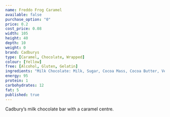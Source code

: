 ```yaml
---
name: Freddo Frog Caramel
available: false
purchase_option: "0"
price: 0.2
cost_price: 0.08
width: 105
height: 40
depth: 10
weight: 0
brand: Cadburys
type: [Caramel, Chocolate, Wrapped]
colour: [Yellow]
free: [Alcohol, Gluten, Gelatin]
ingredients: "Milk Chocolate: Milk, Sugar, Cocoa Mass, Cocoa Butter, Vegetable Fat, E442, Flavouring. Caramel: Glucose Syrup, Sugar, Dried Whey, Salt, Flavouring"
energy: 95
protein: 1
carbohydrates: 12
fat: 5
published: true
---
```

Cadbury’s milk chocolate bar with a caramel centre.